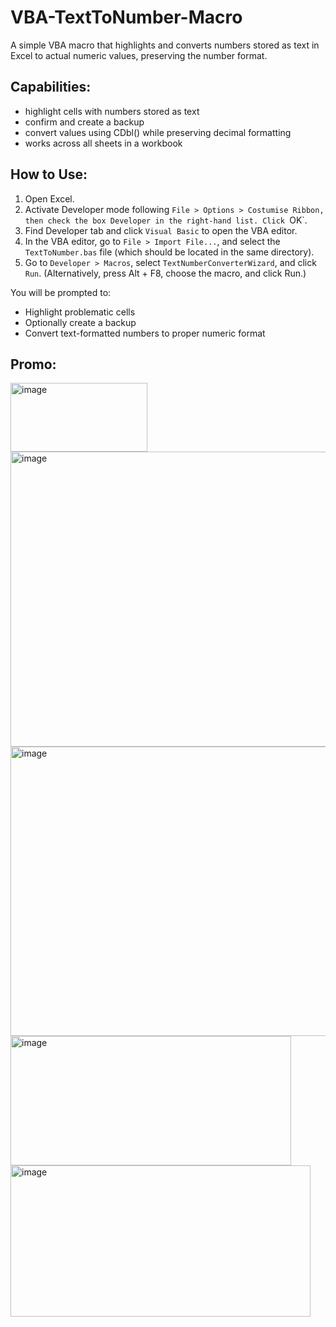 # VBA-TextToNumber-Macro
A simple VBA macro that highlights and converts numbers stored as text in Excel to actual numeric values, preserving the number format.

## Capabilities:
- highlight cells with numbers stored as text
- confirm and create a backup
- convert values using CDbl() while preserving decimal formatting
- works across all sheets in a workbook

## How to Use:

1. Open Excel.
2. Activate Developer mode following `File > Options > Costumise Ribbon, then check the box Developer in the right-hand list. Click `OK`.
2. Find Developer tab and click `Visual Basic` to open the VBA editor.
3. In the VBA editor, go to `File > Import File...`, and select the `TextToNumber.bas` file (which should be located in the same directory).
4. Go to `Developer > Macros`, select `TextNumberConverterWizard`, and click `Run`. (Alternatively, press Alt + F8, choose the macro, and click Run.)

You will be prompted to:
- Highlight problematic cells
- Optionally create a backup
- Convert text-formatted numbers to proper numeric format

## Promo:
<img width="219" height="110" alt="image" src="https://github.com/user-attachments/assets/f5a8fc3c-4ace-442e-9474-8a57952b8dc4" />
<img width="553" height="472" alt="image" src="https://github.com/user-attachments/assets/271e942a-ed67-4ae2-9fb6-ea2aac142df8" />
<img width="718" height="463" alt="image" src="https://github.com/user-attachments/assets/c4647e05-2f80-496a-ac3a-ddbc859eb19e" />
<img width="449" height="207" alt="image" src="https://github.com/user-attachments/assets/907bde87-80c7-474e-be1d-84adb7e7afbb" />


<img width="480" height="242" alt="image" src="https://github.com/user-attachments/assets/1ab04f6f-9fe8-4a0d-9629-d555368c217c" />







